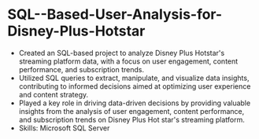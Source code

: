 # SQL--Based-User-Analysis-for-Disney-Plus-Hotstar
- Created an SQL-based project to analyze Disney Plus Hotstar's streaming platform data, with a focus on user engagement, content performance, and subscription trends.
- Utilized SQL queries to extract, manipulate, and visualize data insights, contributing to informed decisions aimed at optimizing user experience and content strategy.
- Played a key role in driving data-driven decisions by providing valuable insights from the analysis of user engagement, content performance, and subscription trends on Disney Plus Hot star's streaming platform.
- Skills: Microsoft SQL Server
